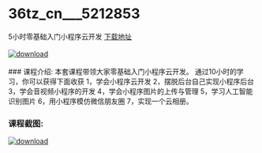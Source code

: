 # 36tz_cn___5212853
5小时零基础入门小程序云开发
[下载地址](http://www.36tz.cn/article/5212853 "下载地址")
<br/></br>[![download](http://36tz.cn/muke_img/2020_05_12345-300x202.jpg "下载地址")](http://www.36tz.cn/article/5212853 "下载地址")
<br/></br>### 课程介绍:
本套课程带领大家零基础入门小程序云开发。
通过10小时的学习，你可以获得下面收获
1，学会小程序云开发
2，摆脱后台自己实现小程序后台
3，学会音视频小程序的开发
4，学会小程序图片的上传与管理
5，学习人工智能识别图片
6，用小程序模仿微信朋友圈
7，实现一个云相册。

### 课程截图:
[![download](http://36tz.cn/muke_img/2020_05_1-42.png "下载地址")](http://www.36tz.cn/article/5212853 "下载地址")
